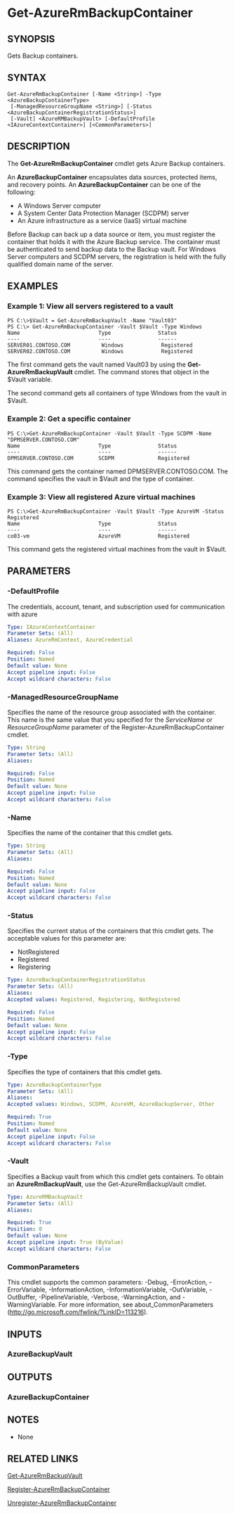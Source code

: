 ﻿---
external help file: Microsoft.Azure.Commands.AzureBackup.dll-Help.xml
Module Name: AzureRM.Backup
ms.assetid: F3774658-A5E4-40BE-9A85-B33C70BC0A09
online version: https://docs.microsoft.com/en-us/powershell/module/azurerm.backup/get-azurermbackupcontainer
schema: 2.0.0
---

# Get-AzureRmBackupContainer

## SYNOPSIS
Gets Backup containers.

## SYNTAX

```
Get-AzureRmBackupContainer [-Name <String>] -Type <AzureBackupContainerType>
 [-ManagedResourceGroupName <String>] [-Status <AzureBackupContainerRegistrationStatus>]
 [-Vault] <AzureRMBackupVault> [-DefaultProfile <IAzureContextContainer>] [<CommonParameters>]
```

## DESCRIPTION
The **Get-AzureRmBackupContainer** cmdlet gets Azure Backup containers.

An **AzureBackupContainer** encapsulates data sources, protected items, and recovery points.
An **AzureBackupContainer** can be one of the following: 

- A Windows Server computer
- A System Center Data Protection Manager (SCDPM) server 
- An Azure infrastructure as a service (IaaS) virtual machine

Before Backup can back up a data source or item, you must register the container that holds it with the Azure Backup service.
The container must be authenticated to send backup data to the Backup vault.
For Windows Server computers and SCDPM servers, the registration is held with the fully qualified domain name of the server.

## EXAMPLES

### Example 1: View all servers registered to a vault
```
PS C:\>$Vault = Get-AzureRmBackupVault -Name "Vault03"
PS C:\> Get-AzureRmBackupContainer -Vault $Vault -Type Windows
Name                         Type               Status
----                         ----               ------
SERVER01.CONTOSO.COM          Windows            Registered
SERVER02.CONTOSO.COM          Windows            Registered
```

The first command gets the vault named Vault03 by using the **Get-AzureRmBackupVault** cmdlet.
The command stores that object in the $Vault variable.

The second command gets all containers of type Windows from the vault in $Vault.

### Example 2: Get a specific container
```
PS C:\>Get-AzureRmBackupContainer -Vault $Vault -Type SCDPM -Name "DPMSERVER.CONTOSO.COM"
Name                         Type               Status
----                         ----               ------
DPMSERVER.CONTOSO.COM        SCDPM              Registered
```

This command gets the container named DPMSERVER.CONTOSO.COM.
The command specifies the vault in $Vault and the type of container.

### Example 3: View all registered Azure virtual machines
```
PS C:\>Get-AzureRmBackupContainer -Vault $Vault -Type AzureVM -Status Registered 
Name                         Type               Status
----                         ----               ------
co03-vm                      AzureVM            Registered
```

This command gets the registered virtual machines from the vault in $Vault.

## PARAMETERS

### -DefaultProfile
The credentials, account, tenant, and subscription used for communication with azure

```yaml
Type: IAzureContextContainer
Parameter Sets: (All)
Aliases: AzureRmContext, AzureCredential

Required: False
Position: Named
Default value: None
Accept pipeline input: False
Accept wildcard characters: False
```

### -ManagedResourceGroupName
Specifies the name of the resource group associated with the container.
This name is the same value that you specified for the *ServiceName* or *ResourceGroupName* parameter of the Register-AzureRmBackupContainer cmdlet.

```yaml
Type: String
Parameter Sets: (All)
Aliases: 

Required: False
Position: Named
Default value: None
Accept pipeline input: False
Accept wildcard characters: False
```

### -Name
Specifies the name of the container that this cmdlet gets.

```yaml
Type: String
Parameter Sets: (All)
Aliases: 

Required: False
Position: Named
Default value: None
Accept pipeline input: False
Accept wildcard characters: False
```

### -Status
Specifies the current status of the containers that this cmdlet gets.
The acceptable values for this parameter are:

- NotRegistered 
- Registered 
- Registering

```yaml
Type: AzureBackupContainerRegistrationStatus
Parameter Sets: (All)
Aliases: 
Accepted values: Registered, Registering, NotRegistered

Required: False
Position: Named
Default value: None
Accept pipeline input: False
Accept wildcard characters: False
```

### -Type
Specifies the type of containers that this cmdlet gets.

```yaml
Type: AzureBackupContainerType
Parameter Sets: (All)
Aliases: 
Accepted values: Windows, SCDPM, AzureVM, AzureBackupServer, Other

Required: True
Position: Named
Default value: None
Accept pipeline input: False
Accept wildcard characters: False
```

### -Vault
Specifies a Backup vault from which this cmdlet gets containers.
To obtain an **AzureRmBackupVault**, use the Get-AzureRmBackupVault cmdlet.

```yaml
Type: AzureRMBackupVault
Parameter Sets: (All)
Aliases: 

Required: True
Position: 0
Default value: None
Accept pipeline input: True (ByValue)
Accept wildcard characters: False
```

### CommonParameters
This cmdlet supports the common parameters: -Debug, -ErrorAction, -ErrorVariable, -InformationAction, -InformationVariable, -OutVariable, -OutBuffer, -PipelineVariable, -Verbose, -WarningAction, and -WarningVariable. For more information, see about_CommonParameters (http://go.microsoft.com/fwlink/?LinkID=113216).

## INPUTS

### AzureBackupVault

## OUTPUTS

### AzureBackupContainer

## NOTES
* None

## RELATED LINKS

[Get-AzureRmBackupVault](./Get-AzureRmBackupVault.md)

[Register-AzureRmBackupContainer](./Register-AzureRmBackupContainer.md)

[Unregister-AzureRmBackupContainer](./Unregister-AzureRmBackupContainer.md)


